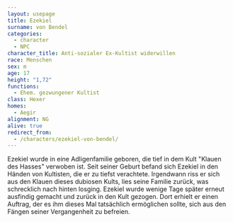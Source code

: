 ```yaml
---
layout: usepage
title: Ezekiel
surname: von Bendel
categories:
  - character
  - NPC
character_title: Anti-sozialer Ex-Kultist widerwillen
race: Menschen
sex: m
age: 17
height: "1,72"
functions:
  - Ehem. gezwungener Kultist
class: Hexer
homes:
  - Aegir
alignment: NG
alive: true
redirect_from:
  - /characters/ezekiel-von-bendel/
---
```


Ezekiel wurde in eine Adligenfamilie geboren, die tief in dem Kult "Klauen des Hasses" verwoben ist. Seit seiner Geburt
befand sich Ezekiel in den Händen von Kultisten, die er zu tiefst verachtete. Irgendwann riss er sich aus den Klauen
dieses dubiosen Kults, lies seine Familie zurück, was schrecklich nach hinten losging. Ezekiel wurde wenige Tage später
erneut ausfindig gemacht und zurück in den Kult gezogen. Dort erhielt er einen Auftrag, der es ihm dieses Mal
tatsächlich ermöglichen sollte, sich aus den Fängen seiner Vergangenheit zu befreien.